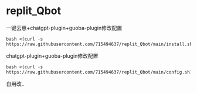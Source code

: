 # replit_Qbot

一键云崽+chatgpt-plugin+guoba-plugin修改配置
```
bash <(curl -s https://raw.githubusercontent.com/715494637/replit_Qbot/main/install.sh)
```
chatgpt-plugin+guoba-plugin修改配置
```
bash <(curl -s https://raw.githubusercontent.com/715494637/replit_Qbot/main/config.sh)
```

自用改..

